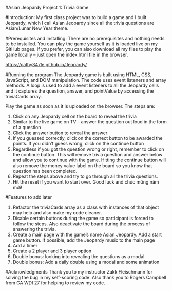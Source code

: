 #Asian Jeopardy
Project 1: Trivia Game

#Introduction:
My first class project was to build a game and I built Jeopardy, which I call Asian Jeopardy since all the trivia questions are Asian/Lunar New Year theme.

#Prerequisites and Installing:
There are no prerequisites and nothing needs to be installed. You can play the game yourself as it is loaded live on my GitHub pages. If you prefer, you can also download all my files to play the game locally – just open the index.html file in the browser.

https://cathy347le.github.io/Jeopardy/

#Running the program
The Jeopardy game is built using HTML, CSS, JavaScript, and DOM manipulation. The code uses event listeners and array methods. A loop is used to add a event listeners to all the Jeopardy cells and it captures the question, answer, and pointValue by accessing the triviaCards array.

Play the game as soon as it is uploaded on the browser. The steps are:

1. Click on any Jeopardy cell on the board to reveal the trivia
2. Similar to the live game on TV – answer the question out loud in the form of a question
3. Click the answer button to reveal the answer
4. If you guessed correctly, click on the correct button to be awarded the points. If you didn’t guess wrong, click on the continue button
5. Regardless if you got the question wrong or right, remember to click on the continue button. This will remove trivia question and answer below and allow you to continue with the game. Hitting the continue button will also remove the money value label on the board so you know that question has been completed.
6. Repeat the steps above and try to go through all the trivia questions.
7. Hit the reset if you want to start over. Good luck and chúc mừng năm mới!

#Features to add later

1. Refactor the triviaCards array as a class with instances of that object may help and also make my code cleaner.
2. Disable certain buttons during the game so participant is forced to follow the steps. Also deactivate the board during the process of answering the trivia.
3. Create a main page with the game’s name Asian Jeopardy. Add a start game button. If possible, add the Jeopardy music to the main page
4. Add a timer
5. Create a 2 player and 3 player option
6. Double bonus: looking into revealing the questions as a modal
7. Double bonus: Add a daily double using a modal and some animation

#Acknowledgments
Thank you to my instructor Zakk Fleischmann for solving the bug in my self-scoring code. Also thank you to Rogers Campbell from GA WDI 27 for helping to review my code.
